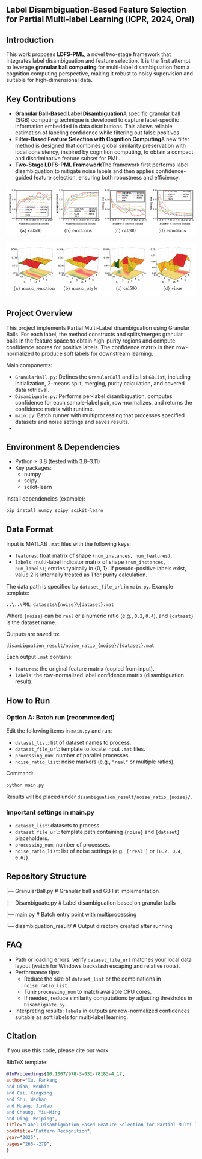 ## Label Disambiguation-Based Feature Selection for Partial Multi-label Learning (ICPR, 2024, Oral)

## Introduction

This work proposes **LDFS-PML**, a novel two-stage framework that integrates label disambiguation and feature selection. It is the first attempt to leverage **granular ball computing** for multi-label disambiguation from a cognition computing perspective, making it robust to noisy supervision and suitable for high-dimensional data.

## Key Contributions

- **Granular Ball-Based Label Disambiguation**A specific granular ball (SGB) computing technique is developed to capture label-specific information embedded in data distributions. This allows reliable estimation of labeling confidence while filtering out false positives.
- **Filter-Based Feature Selection with Cognition Computing**A new filter method is designed that combines global similarity preservation with local consistency, inspired by cognition computing, to obtain a compact and discriminative feature subset for PML.
- **Two-Stage LDFS-PML Framework**The framework first performs label disambiguation to mitigate noise labels and then applies confidence-guided feature selection, ensuring both robustness and efficiency.

![1757414897287](image/README/1757414897287.png)

![1757414903940](image/README/1757414903940.png)

## Project Overview

This project implements Partial Multi-Label disambiguation using Granular Balls. For each label, the method constructs and splits/merges granular balls in the feature space to obtain high-purity regions and compute confidence scores for positive labels. The confidence matrix is then row-normalized to produce soft labels for downstream learning.

Main components:

- `GranularBall.py`: Defines the `GranularBall` and its list `GBList`, including initialization, 2-means split, merging, purity calculation, and covered data retrieval.
- `Disambiguate.py`: Performs per-label disambiguation, computes confidence for each sample-label pair, row-normalizes, and returns the confidence matrix with runtime.
- `main.py`: Batch runner with multiprocessing that processes specified datasets and noise settings and saves results.
- 

## Environment & Dependencies

- Python ≥ 3.8 (tested with 3.8–3.11)
- Key packages:
  - numpy
  - scipy
  - scikit-learn

Install dependencies (example):

```bash
pip install numpy scipy scikit-learn
```

## Data Format

Input is MATLAB `.mat` files with the following keys:

- `features`: float matrix of shape `(num_instances, num_features)`.
- `labels`: multi-label indicator matrix of shape `(num_instances, num_labels)`; entries typically in {0, 1}. If pseudo-positive labels exist, value 2 is internally treated as 1 for purity calculation.

The data path is specified by `dataset_file_url` in `main.py`. Example template:

```
..\..\PML datasets\{noise}\{dataset}.mat
```

Where `{noise}` can be `real` or a numeric ratio (e.g., `0.2`, `0.4`), and `{dataset}` is the dataset name.

Outputs are saved to:

```
disambiguation_result/noise_ratio_{noise}/{dataset}.mat
```

Each output `.mat` contains:

- `features`: the original feature matrix (copied from input).
- `labels`: the row-normalized label confidence matrix (disambiguation result).

## How to Run

### Option A: Batch run (recommended)

Edit the following items in `main.py` and run:

- `dataset_list`: list of dataset names to process.
- `dataset_file_url`: template to locate input `.mat` files.
- `processing_num`: number of parallel processes.
- `noise_ratio_list`: noise markers (e.g., `"real"` or multiple ratios).

Command:

```bash
python main.py
```

Results will be placed under `disambiguation_result/noise_ratio_{noise}/`.

### Important settings in main.py

- `dataset_list`: datasets to process.
- `dataset_file_url`: template path containing `{noise}` and `{dataset}` placeholders.
- `processing_num`: number of processes.
- `noise_ratio_list`: list of noise settings (e.g., `['real']` or `[0.2, 0.4, 0.6]`).

## Repository Structure

├─ GranularBall.py      # Granular ball and GB list implementation

├─ Disambiguate.py      # Label disambiguation based on granular balls

├─ main.py              # Batch entry point with multiprocessing

└─ disambiguation_result/  # Output directory created after running

## FAQ

- Path or loading errors: verify `dataset_file_url` matches your local data layout (watch for Windows backslash escaping and relative roots).
- Performance tips:
  - Reduce the size of `dataset_list` or the combinations in `noise_ratio_list`.
  - Tune `processing_num` to match available CPU cores.
  - If needed, reduce similarity computations by adjusting thresholds in `Disambiguate.py`.
- Interpreting results: `labels` in outputs are row-normalized confidences suitable as soft labels for multi-label learning.

## Citation

If you use this code, please cite our work.

BibTeX template:

```bibtex
@InProceedings{10.1007/978-3-031-78183-4_17,
author="Xu, Fankang
and Qian, Wenbin
and Cai, Xingxing
and Shu, Wenhao
and Huang, Jintao
and Cheung, Yiu-Ming
and Ding, Weiping",
title="Label Disambiguation-Based Feature Selection for Partial Multi-label Learning",
booktitle="Pattern Recognition",
year="2025",
pages="265--279",
}


```
